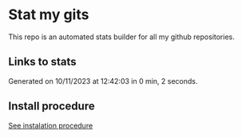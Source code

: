 # Stat my gits

This repo is an automated stats builder for all my github repositories.

## Links to stats


Generated on 10/11/2023 at 12:42:03 in 0 min, 2 seconds.

## Install procedure

[See instalation procedure](./src/install.md)
